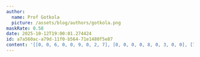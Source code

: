 ```yaml
---
author:
  name: Prof Gotkola
  picture: /assets/blog/authors/gotkola.png
maskRate: 0.58
date: 2025-10-12T19:00:01.274424
id: a7a560ac-a79d-11f0-b564-71e1480f5e87
content: '[[0, 0, 6, 0, 0, 9, 0, 2, 7], [0, 0, 0, 0, 8, 0, 3, 0, 0], [7, 0, 8, 3, 0, 6, 5, 4, 0], [0, 0, 0, 0, 0, 2, 6, 9, 0], [0, 0, 0, 0, 0, 8, 0, 1, 0], [9, 0, 0, 0, 6, 3, 7, 0, 5], [4, 0, 0, 8, 3, 0, 0, 5, 0], [0, 8, 0, 0, 0, 0, 0, 7, 4], [1, 0, 7, 0, 5, 4, 9, 0, 8]]'
---
```

